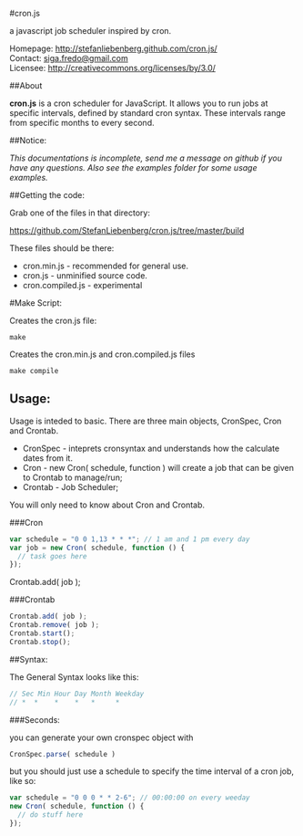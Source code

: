 #cron.js

a javascript job scheduler inspired by cron. 

Homepage: http://stefanliebenberg.github.com/cron.js/  
Contact: siga.fredo@gmail.com  
Licensee: http://creativecommons.org/licenses/by/3.0/  


##About


**cron.js** is a cron scheduler for JavaScript. It allows you to run jobs at specific intervals, defined by standard cron syntax. These intervals range from specific months to every second.


##Notice:

_This documentations is incomplete, send me a message on github if you have any questions. Also see the examples folder for some usage examples._


##Getting the code:


Grab one of the files in that directory:

  https://github.com/StefanLiebenberg/cron.js/tree/master/build
  
These files should be there:

  *  cron.min.js      - recommended for general use.
  *  cron.js          - unminified source code.
  *  cron.compiled.js - experimental


#Make Script:


Creates the cron.js file:

```shell
make
```

Creates the cron.min.js and cron.compiled.js files

```shell
make compile
```

Usage:
---

Usage is inteded to basic. There are three main objects, CronSpec, Cron and Crontab.

* CronSpec - inteprets cronsyntax and understands how the calculate dates from it.
* Cron     - new Cron( schedule, function ) will create a job that can be given to Crontab to manage/run;
* Crontab  - Job Scheduler;

You will only need to know about Cron and Crontab.

###Cron


```javascript
var schedule = "0 0 1,13 * * *"; // 1 am and 1 pm every day
var job = new Cron( schedule, function () {
  // task goes here
});
```

Crontab.add( job );

###Crontab

```javascript
Crontab.add( job );
Crontab.remove( job );
Crontab.start();
Crontab.stop();
```


##Syntax:


The General Syntax looks like this:
```javascript
// Sec Min Hour Day Month Weekday  
// *  *    *    *   *     *        
```

###Seconds:

you can generate your own cronspec object with

```javascript
CronSpec.parse( schedule )
```

but you should just use a schedule to specify the time interval of a cron job, like so:

```javascript
var schedule = "0 0 0 * * 2-6"; // 00:00:00 on every weeday
new Cron( schedule, function () {
  // do stuff here
});
```
